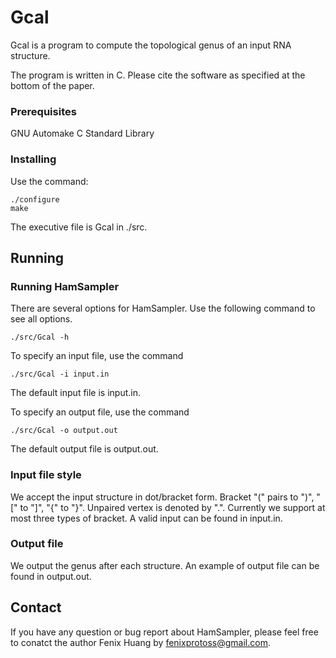 # Gcal

Gcal is a program to compute the topological genus of an input RNA structure. 

The program is written in C. Please cite the software as specified at the bottom of the paper. 


### Prerequisites

GNU Automake
C Standard Library


### Installing

Use the command: 

```
./configure
make
```
The executive file is Gcal in ./src. 


## Running 

### Running HamSampler 

There are several options for HamSampler. Use the following command to see all options. 
```
./src/Gcal -h  
```

To specify an input file, use the command
```
./src/Gcal -i input.in 
```
The default input file is input.in. 

To specify an output file, use the command
```
./src/Gcal -o output.out 
```
The default output file is output.out. 


### Input file style

We accept the input structure in dot/bracket form. Bracket "(" pairs to ")", "[" to "]", "{" to "}". Unpaired vertex is denoted by ".". Currently we support at most three types of bracket. A valid input can be found in input.in. 


### Output file
We output the genus after each structure. An example of output file can be found in output.out.    


## Contact

If you have any question or bug report about HamSampler, please feel free to conatct the author Fenix Huang by fenixprotoss@gmail.com.  




